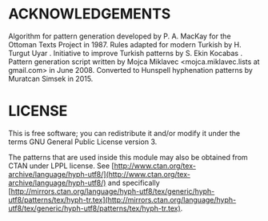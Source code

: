 # ACKNOWLEDGEMENTS

Algorithm for pattern generation developed by P. A. MacKay for the Ottoman Texts Project in 1987.
Rules adapted for modern Turkish by H. Turgut Uyar <uyar at itu.edu.tr>.
Initiative to improve Turkish patterns by S. Ekin Kocabas <kocabas at stanford.edu>.
Pattern generation script written by Mojca Miklavec <mojca.miklavec.lists at gmail.com> in June 2008.
Converted to Hunspell hyphenation patterns by Muratcan Simsek <mail at muratcansimsek.com.tr> in 2015.

# LICENSE

This is free software; you can redistribute it and/or modify it under the terms GNU General Public License version 3.

The patterns that are used inside this module may also be obtained from CTAN under LPPL license.
See [http://www.ctan.org/tex-archive/language/hyph-utf8/](http://www.ctan.org/tex-archive/language/hyph-utf8/) and specifically [http://mirrors.ctan.org/language/hyph-utf8/tex/generic/hyph-utf8/patterns/tex/hyph-tr.tex](http://mirrors.ctan.org/language/hyph-utf8/tex/generic/hyph-utf8/patterns/tex/hyph-tr.tex).
